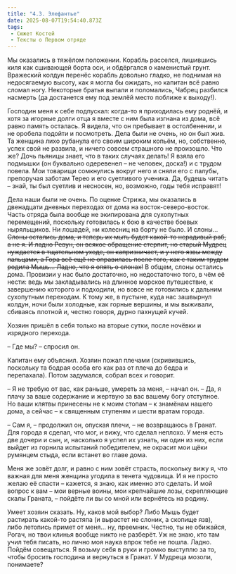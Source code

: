 ```yaml
---
title: "4.3. Элефантье"
date: 2025-08-07T19:54:40.873Z
tags:
 - Сюжет Костей
 - Тексты о Первом отряде
---
```


Мы оказались в тяжёлом положении. Корабль расселся, лишившись киля как
сшивающей борта оси, и обдёргался о каменистый грунт. Вражеский колдун
перенёс корабль довольно гладко, не поднимая на недосягаемую высоту, как
я могла бы ожидать, но капитан всё равно сломал ногу. Некоторые братья
выпали и поломались, Чабрец разбился насмерть (да достанется ему под
землёй место поближе к выходу!).

Господин меня к себе подпускал: когда-то я приходилась ему роднёй, и
хотя за игорные долги отца я вместе с ним была изгнана из дома, всё
равно память осталась. Я видела, что он пребывает в остолбенении, и не
оробела подойти и посмотреть. Дела были не очень, но он был жив. Та
женщина лихо рубанула его своим широким копьём, но, собственно, успех
свой не развила, и ничего совсем страшного не произошло. Что же? Дочь
пьяницы знает, что в таких случаях делать! Я взяла его подмышки (он
буквально одеревенел – не человек, доска!) и с трудом повела. Мои
товарищи сомкнулись вокруг него и сняли его с палубы, препоручая заботам
Терео и его суетливого ученика. Да, будешь читать – знай, ты был суетлив
и несносен, но, возможно, годы тебя исправят!

Дела наши были не очень. По оценке Стрижа, мы оказались в двенадцати
дневных переходах от дома на восток-северо-восток. Часть отряда была
вообще не экипирована для сухопутных перемещений, поскольку готовилась к
бою в качестве боевых ныряльщиков. Ни лошадей, ни колесниц на борту не
было. И слоны… <s>Слоны остались дома, и теперь их мыть будет какой-то
нерадивый раб, а не я. И ладно Ревун, он всякое обращение стерпит, но
старый Мудрец нуждается в тщательном уходе, он капризничает, и у него
язвы между пальцами, а Гора всё ещё не оправилась после того, как с
таким трудом родила Мышь… Ладно, что я опять о слонах!</s> В общем,
слоны остались дома. Провизии у нас было достаточно, но недостаточно
того, в чём её нести: ведь мы закладывались на длинное морское
путешествие, к завершению которого и подходили, но вовсе не готовились к
дальним сухопутным переходам. К тому же, в пустыне, куда нас зашвырнул
колдун, ночи были холодные, как горные вершины, и мы выживали, сбиваясь
плотной и, честно говоря, дурно пахнущей кучей.

Хозяин пришёл в себя только на вторые сутки, после ночёвки и изрядного
перехода.

– Где мы? – спросил он.

Капитан ему объяснил. Хозяин пожал плечами (скривившись, поскольку та
бодрая особа его как раз от плеча до бедра и перепахала). Потом
задумался, собрал всех и говорит.

– Я не требую от вас, как раньше, умереть за меня, – начал он. – Да, я
плачу за ваше содержание и жертвую за вас вашему богу отступное. Но ваши
клятвы принесены не к моим стопам – к знамёнам нашего дома, а сейчас – к
священным ступеням и шести вратам города.

– Сам я, – продолжил он, опуская плечи, – не возвращаюсь в Гранат. Для
города я сделал, что мог, и вижу, что сделал неплохо. У меня есть две
дочери и сын, и, насколько я успел их узнать, ни один из них, если
выйдет из горнила испытаний победителем, не окрасит мои щёки румянцем
стыда, если встанет во главе дома.

Меня же зовёт долг, и равно с ним зовёт страсть, поскольку вижу я, что
важная для меня женщина угодила в тенета чудовища. И я не просто желаю
её спасти – кажется, я знаю, как именно это сделать. И мой вопрос к вам
– мои верные воины, мои крепчайшие лозы, скрепляющие скалы Граната, –
пойдёте ли вы со мной или вернётесь на родину.

Умеет хозяин сказать. Ну, каков мой выбор? Либо Мышь будет растирать
какой-то растяпа (и вырастет не слоник, а скопище язв), либо летопись
примет от меня… ну, преемник. Честно, ты не обижайся, Рогач, но твои
клинья вообще никто не разберёт. Уж не знаю, кто там учил тебя писать,
но лично моя наука впрок тебе не пошла. Ладно. Пойдём совещаться. Я
возьму себя в руки и громко выступлю за то, чтобы бросить господина и
вернуться в Гранат. У Мудреца мозоли, понимаете?
